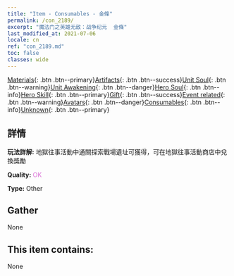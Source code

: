```yaml
---
title: "Item - Consumables - 金條"
permalink: /con_2189/
excerpt: "魔法门之英雄无敌：战争纪元  金條"
last_modified_at: 2021-07-06
locale: cn
ref: "con_2189.md"
toc: false
classes: wide
---
```

 [Materials](/ItemsCN/){: .btn .btn--primary}[Artifacts](/ItemsCN/Artifacts/){: .btn .btn--success}[Unit Soul](/ItemsCN/UnitSoul/){: .btn .btn--warning}[Unit Awakening](/ItemsCN/UnitAwakening/){: .btn .btn--danger}[Hero Soul](/ItemsCN/HeroSoul/){: .btn .btn--info}[Hero Skill](/ItemsCN/HeroSkill/){: .btn .btn--primary}[Gift](/ItemsCN/Gift/){: .btn .btn--success}[Event related](/ItemsCN/Events/){: .btn .btn--warning}[Avatars](/ItemsCN/Avatars/){: .btn .btn--danger}[Consumables](/ItemsCN/Consumables/){: .btn .btn--info}[Unknown](/ItemsCN/Unknown/){: .btn .btn--primary}

## 詳情
 **玩法詳解:** 地獄往事活動中通關探索戰場遺址可獲得，可在地獄往事活動商店中兌換獎勵

 **Quality:** <span style="color: #DA70D6">OK</span>

 **Type:** Other

## Gather

  None

## This item contains:

  None

